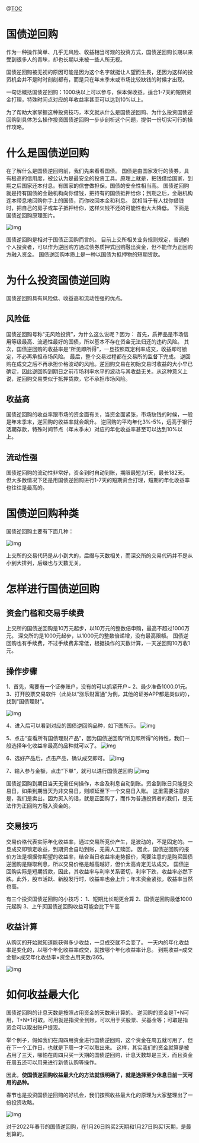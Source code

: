 @[TOC](这里写自定义目录标题)

# 国债逆回购

作为一种操作简单、几乎无风险、收益相当可观的投资方式，国债逆回购长期以来受到很多人的青睐，却也长期以来被一些人所无视。

国债逆回购被无视的原因可能是因为这个名字就挺让人望而生畏，还因为这样的投资机会并不是时时刻刻都有，而是只在年末季末或市场比较缺钱的时候才出现。

一句话概括国债逆回购：1000块以上可以参与，保本保收益。适合1-7天的短期资金打理，特殊时间点对应的年收益率甚至可以达到10%以上。

为了帮助大家掌握这种投资技巧，本文就从什么是国债逆回购、为什么投资国债逆回购到具体怎么操作投资国债逆回购一步步剖析这个问题，提供一份切实可行的操作攻略。

# 什么是国债逆回购

在了解什么是国债逆回购前，我们先来看看国债。
国债是由国家发行的债券，具有极高的信用度，被公认为是最安全的投资工具。原理上就是，把钱借给国家，到期之后国家还本付息。有国家的信誉做担保，国债的安全性相当高。
国债逆回购就是持有国债的金融机构向你借钱，把持有的国债抵押给你；到期之后，金融机构连本带息地回购你手上的国债，而你收回本金和利息。
就相当于有人找你借钱时，把自己的房子或车子抵押给你，这样欠钱不还的可能性也大大降低。
下面是国债逆回购原理图片。

![img](https://testingcf.jsdelivr.net/gh/91xcode/typora_img/img/typora/202312192312832.png)

国债逆回购是相对于国债正回购而言的。
目前上交所相关业务规则规定，普通的个人投资者，可以作为逆回购方通过债券质押式回购融出资金，但不能作为正回购方融入资金。
国债逆回购本质上是一种以国债为抵押物的短期贷款。

# 为什么投资国债逆回购

国债逆回购具有风险低、收益高和流动性强的优点。

## 风险低

国债逆回购号称“无风险投资”，为什么这么说呢？因为：
首先，质押品是市场信用等级最高、流通性最好的国债，所以基本不存在资金无法归还的违约风险。
其次，国债逆回购的收益率是“所见即所得”，一旦按照既定利率成交，收益即可锁定，不必再承担市场风险。
最后，整个交易过程都在交易所的监督下完成。
逆回购在成交之后不再承担价格波动的风险。逆回购交易在初始交易时收益的大小早已确定，因此逆回购到期日之前市场利率水平的波动与其收益无关。从这种意义上说，逆回购交易类似于抵押贷款，它不承担市场风险。

## 收益高

国债逆回购的收益率跟市场的资金面有关，当资金面紧张，市场缺钱的时候，一般是年末季末，逆回购的收益率就会飙升。
逆回购的平均年化3%-5%，远高于银行活期存款，特殊时间节点（年末季末）对应的年化收益率甚至可以达到10%以上。

## 流动性强

国债逆回购的流动性非常好，资金到时自动到账，期限最短为1天，最长182天。
但大多数情况下还是用国债逆回购进行1-7天的短期资金打理，短期的年化收益率也往往是最高的。

# 国债逆回购种类

国债逆回购主要有下面几种：

![img](https://testingcf.jsdelivr.net/gh/91xcode/typora_img/img/typora/202312192313534.png)

上交所的交易代码是从小到大的，后缀与天数相关，而深交所的交易代码并不是从小到大排列，后缀也与天数无关。

# 怎样进行国债逆回购

## 资金门槛和交易手续费

上交所的国债逆回购是10万元起步，以10万元的整数倍申购，最高不超过1000万元。
深交所的是1000元起步，以1000元的整数倍递增，没有最高限额。
国债逆回购也有手续费，不过手续费非常低，根据操作的天数计算，一天逆回购10万收1元。

## 操作步骤

1、首先，需要有一个证券账户，没有的可以抓紧开户~
2、最少准备1000.01元。
3、打开股票交易软件（此处以“涨乐财富通”为例，其他的证券APP都是类似的），找到“国债理财”。

![img](https://testingcf.jsdelivr.net/gh/91xcode/typora_img/img/typora/202312192313485.png)

4、进入后可以看到对应的国债逆回购品种，如下图所示。
![img](https://testingcf.jsdelivr.net/gh/91xcode/typora_img/img/typora/202312192313969.png)

5、点击“查看所有国债理财产品”，因为国债逆回购“所见即所得”的特性，我们一般选择年化收益率最高的品种就可以了。
![img](https://testingcf.jsdelivr.net/gh/91xcode/typora_img/img/typora/202312192313309.png)

6、选好产品后，点击产品，确认成交即可。
![img](https://testingcf.jsdelivr.net/gh/91xcode/typora_img/img/typora/202312192313464.png)

7、输入参与金额，点击“下单”，就可以进行国债逆回购
![img](https://testingcf.jsdelivr.net/gh/91xcode/typora_img/img/typora/202312192313896.png)

国债逆回购到期日当天无需任何操作，本金及利息自动到账。资金到账日只能是交易日，如果到期当天为非交易日，则顺延至下一个交易日入账。
这里需要注意的是，我们是卖出。因为买入的话，就是正回购了，而作为普通投资者的我们，是无法作为正回购方融入资金的。

## 交易技巧

交易价格代表实际年化收益率，通过交易所竞价产生，是波动的，不是固定的。一旦成交即锁定收益，到期资金自动到账，无需人工赎回。
因此，国债逆回购的报价方法是根据你期望的收益率，结合当日收益率走势报价，需要注意的是购买国债逆回购是赚取利息，所以交易价格是越高越好，但价太高肯定无法成交。
国债逆回购实际是短期贷款，因此，其收益率与利率关系密切，利率下跌，收益率必然下跌。此外，股市活跃、新股发行时，收益率也会上升；年末资金紧张，收益率当然也高。

有三个投资国债逆回购的小技巧：
1、短期比长期更合算
2、国债逆回购最低1000元起购
3、上午买国债逆回购收益可能会比下午高

## 收益计算

从购买的开始就知道能获得多少收益，一旦成交就不会变了。
一天内的年化收益率是变化的，以哪个年化收益率成交，就按哪个年化收益率计息。
到期收益=成交金额×成交年化收益率×资金占用天数/365。

![img](https://testingcf.jsdelivr.net/gh/91xcode/typora_img/img/typora/202312192313777.png)

# 如何收益最大化

国债逆回购的计息天数是按照占用资金的天数来计算的。
逆回购的资金是T+N可用，T+N+1可取。可用就是指资金到账，可以用于买股票、买基金等；可取是指资金可以取出账户提现。

举个例子，假如我们在周四用资金进行国债逆回购，这个资金在周五就可用了，但在下一个工作日，也就是下周一才可以取出来。
这样，其实我们的资金就算是被占用了三天，哪怕在周四只买一天期的国债逆回购，计息天数却是三天，而且资金在周五还可以用来进行新债认购等操作。

因此，**使国债逆回购收益最大化的方法就很明确了，就是选择至少休息日前一天可用的品种。**

春节也是投资国债逆回购的好机会，我们按照收益最大化的原理为大家整理出了一份投资攻略。

![img](https://testingcf.jsdelivr.net/gh/91xcode/typora_img/img/typora/202312192314644.png)

对于2022年春节的国债逆回购，在1月26日购买2天期和1月27日购买1天期，是最划算的。